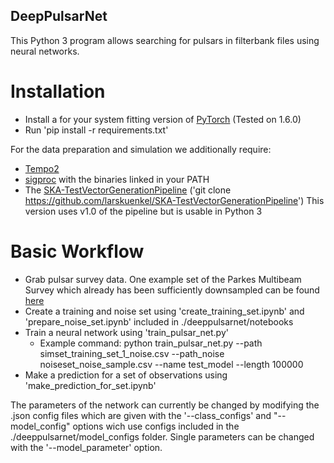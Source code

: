 ## DeepPulsarNet
 
This Python 3 program allows searching for pulsars in filterbank files using neural networks.

# Installation

* Install a for your system fitting version of [PyTorch](http://github.com) (Tested on 1.6.0)
* Run 'pip install -r requirements.txt'

For the data preparation and simulation we additionally require:
* [Tempo2](https://bitbucket.org/psrsoft/tempo2/)
* [sigproc](https://github.com/SixByNine/sigproc) with the binaries linked in your PATH
* The [SKA-TestVectorGenerationPipeline](https://github.com/larskuenkel/SKA-TestVectorGenerationPipeline) ('git clone https://github.com/larskuenkel/SKA-TestVectorGenerationPipeline') This version uses v1.0 of the pipeline but is usable in Python 3


# Basic Workflow

* Grab pulsar survey data. One example set of the Parkes Multibeam Survey which already has been sufficiently downsampled can be found [here](not_yet)
* Create a training and noise set using 'create_training_set.ipynb' and 'prepare_noise_set.ipynb' included in ./deeppulsarnet/notebooks
* Train a neural network using 'train_pulsar_net.py'
	* Example command: python train_pulsar_net.py --path simset_training_set_1_noise.csv --path_noise noiseset_noise_sample.csv --name test_model --length 100000
* Make a prediction for a set of observations using 'make_prediction_for_set.ipynb'

The parameters of the network can currently be changed by modifying the .json config files which are given with the '--class_configs' and "-- model_config" options wich use configs included in the ./deeppulsarnet/model_configs folder. Single parameters can be changed with the '--model_parameter' option.